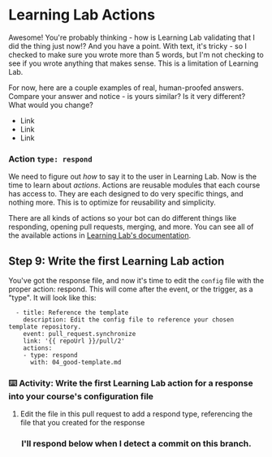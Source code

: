 # Learning Lab Actions

Awesome! You're probably thinking - how is Learning Lab validating that I did the thing just now!? And you have a point. With text, it's tricky - so I checked to make sure you wrote more than 5 words, but I'm not checking to see if you wrote anything that makes sense. This is a limitation of Learning Lab.

For now, here are a couple examples of real, human-proofed answers. Compare your answer and notice - is yours similar? Is it very different? What would you change?

- Link
- Link
- Link

### Action `type: respond`

We need to figure out _how_ to say it to the user in Learning Lab. Now is the time to learn about _actions_. Actions are reusable modules that each course has access to. They are each designed to do very specific things, and nothing more. This is to optimize for reusability and simplicity.

There are all kinds of actions so your bot can do different things like responding, opening pull requests, merging, and more. You can see all of the available actions in [Learning Lab's documentation](https://lab.github.com/docs/actions/).

## Step 9: Write the first Learning Lab action

You've got the response file, and now it's time to edit the `config` file with the proper action: respond. This will come after the event, or the trigger, as a "type". It will look like this:

```
  - title: Reference the template
    description: Edit the config file to reference your chosen template repository.
    event: pull_request.synchronize
    link: '{{ repoUrl }}/pull/2'
    actions:
    - type: respond
      with: 04_good-template.md
```

### :keyboard: Activity: Write the first Learning Lab action for a response into your course's configuration file

1. Edit the file in this pull request to add a respond type, referencing the file that you created for the response

<h3 align="center">I'll respond below when I detect a commit on this branch.</h3>
